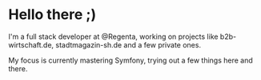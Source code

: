 # Hello there ;)

I'm a full stack developer at @Regenta, working on projects like b2b-wirtschaft.de, stadtmagazin-sh.de and a few private ones.

My focus is currently mastering Symfony, trying out a few things here and there.